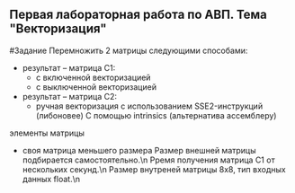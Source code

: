 ## Первая лабораторная работа по АВП. Тема "Векторизация"

#Задание
Перемножить 2 матрицы следующими способами:
- результат – матрица C1:
  - с включенной векторизацией
  - с выключенной векторизацией
- результат – матрица C2:
  - ручная векторизация с использованием SSE2-инструкций (либоновее) С помощью intrinsics (альтернатива ассемблеру)

элементы матрицы
- своя матрица меньшего размера
Размер внешней матрицы подбирается самостоятельно.\n
Рремя получения матрица C1 от нескольких секунд.\n
Размер внутреней матрицы 8x8, тип входных данных float.\n
